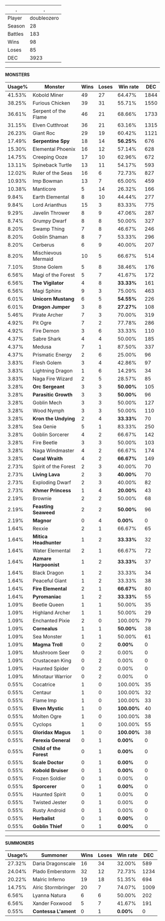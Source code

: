 .|.
|-|-
Player|doubleozero
Season|28
Battles|183
Wins|98
Loses|85
DEC|3923

---
**MONSTERS**

Usage%|Monster|Wins|Loses|Win rate|DEC|
-|-|-|-|-|-|
41.53%|Kobold Miner|49|27|64.47%|1844|
38.25%|Furious Chicken|39|31|55.71%|1550|
36.61%|Serpent of the Flame|46|21|68.66%|1733|
31.15%|Elven Cutthroat|36|21|63.16%|1315|
26.23%|Giant Roc|29|19|60.42%|1121|
17.49%|**Serpentine Spy**|18|14|**56.25%**|676|
15.30%|Elemental Phoenix|16|12|57.14%|628|
14.75%|Creeping Ooze|17|10|62.96%|672|
13.11%|Spineback Turtle|13|11|54.17%|593|
12.02%|Ruler of the Seas|16|6|72.73%|827|
10.93%|Imp Bowman|13|7|65.00%|459|
10.38%|Manticore|5|14|26.32%|166|
9.84%|Earth Elemental|8|10|44.44%|277|
9.84%|Lord Arianthus|15|3|83.33%|775|
9.29%|Javelin Thrower|8|9|47.06%|287|
8.74%|Grumpy Dwarf|8|8|50.00%|327|
8.20%|Swamp Thing|7|8|46.67%|246|
8.20%|Goblin Shaman|8|7|53.33%|296|
8.20%|Cerberus|6|9|40.00%|207|
8.20%|Mischievous Mermaid|10|5|66.67%|514|
7.10%|Stone Golem|5|8|38.46%|176|
6.56%|Magi of the Forest|5|7|41.67%|172|
6.56%|**The Vigilator**|4|8|**33.33%**|161|
6.56%|Magi Sphinx|9|3|75.00%|463|
6.01%|**Unicorn Mustang**|6|5|**54.55%**|226|
6.01%|**Dragon Jumper**|3|8|**27.27%**|108|
5.46%|Pirate Archer|7|3|70.00%|319|
4.92%|Pit Ogre|7|2|77.78%|286|
4.92%|Fire Demon|3|6|33.33%|110|
4.37%|Sabre Shark|4|4|50.00%|185|
4.37%|Medusa|7|1|87.50%|337|
4.37%|Prismatic Energy|2|6|25.00%|96|
3.83%|Flesh Golem|3|4|42.86%|97|
3.83%|Lightning Dragon|1|6|14.29%|34|
3.83%|Naga Fire Wizard|2|5|28.57%|85|
3.28%|**Orc Sergeant**|3|3|**50.00%**|105|
3.28%|**Parasitic Growth**|3|3|**50.00%**|96|
3.28%|Goblin Mech|3|3|50.00%|127|
3.28%|Wood Nymph|3|3|50.00%|110|
3.28%|**Kron the Undying**|2|4|**33.33%**|70|
3.28%|Sea Genie|5|1|83.33%|250|
3.28%|Goblin Sorcerer|4|2|66.67%|142|
3.28%|Fire Beetle|3|3|50.00%|103|
3.28%|Naga Windmaster|4|2|66.67%|174|
3.28%|**Coral Wraith**|4|2|**66.67%**|149|
2.73%|Spirit of the Forest|2|3|40.00%|70|
2.73%|**Living Lava**|2|3|**40.00%**|70|
2.73%|Exploding Dwarf|2|3|40.00%|82|
2.73%|**Khmer Princess**|1|4|**20.00%**|43|
2.19%|Brownie|2|2|50.00%|68|
2.19%|**Feasting Seaweed**|2|2|**50.00%**|96|
2.19%|**Magnor**|0|4|**0.00%**|0|
1.64%|Rexxie|2|1|66.67%|65|
1.64%|**Mitica Headhunter**|1|2|**33.33%**|32|
1.64%|Water Elemental|2|1|66.67%|72|
1.64%|**Azmare Harpoonist**|1|2|**33.33%**|37|
1.64%|Black Dragon|1|2|33.33%|34|
1.64%|Peaceful Giant|1|2|33.33%|38|
1.64%|**Fire Elemental**|2|1|**66.67%**|80|
1.64%|**Pyromaniac**|1|2|**33.33%**|55|
1.09%|Beetle Queen|1|1|50.00%|35|
1.09%|Highland Archer|1|1|50.00%|29|
1.09%|Enchanted Pixie|2|0|100.00%|79|
1.09%|**Cornealus**|1|1|**50.00%**|38|
1.09%|Sea Monster|1|1|50.00%|61|
1.09%|**Magma Troll**|0|2|**0.00%**|0|
1.09%|Mushroom Seer|0|2|0.00%|0|
1.09%|Crustacean King|0|2|0.00%|0|
1.09%|Haunted Spider|0|2|0.00%|0|
1.09%|Minotaur Warrior|0|2|0.00%|0|
0.55%|Cocatrice|1|0|100.00%|35|
0.55%|Centaur|1|0|100.00%|32|
0.55%|Flame Imp|1|0|100.00%|33|
0.55%|**Elven Mystic**|1|0|**100.00%**|40|
0.55%|Molten Ogre|1|0|100.00%|38|
0.55%|Cyclops|1|0|100.00%|55|
0.55%|**Gloridax Magus**|1|0|**100.00%**|38|
0.55%|**Ferexia General**|0|1|**0.00%**|0|
0.55%|**Child of the Forest**|0|1|**0.00%**|0|
0.55%|**Scale Doctor**|0|1|**0.00%**|0|
0.55%|**Kobold Bruiser**|0|1|**0.00%**|0|
0.55%|Frozen Soldier|0|1|0.00%|0|
0.55%|**Sporcerer**|0|1|**0.00%**|0|
0.55%|Haunted Spirit|0|1|0.00%|0|
0.55%|Twisted Jester|0|1|0.00%|0|
0.55%|Rusty Android|0|1|0.00%|0|
0.55%|**Herbalist**|0|1|**0.00%**|0|
0.55%|**Goblin Thief**|0|1|**0.00%**|0|

---
**SUMMONERS**

Usage%|Summoner|Wins|Loses|Win rate|DEC|
-|-|-|-|-|-|
27.32%|Daria Dragonscale|16|34|32.00%|589|
24.04%|Plado Emberstorm|32|12|72.73%|1234|
20.22%|Malric Inferno|19|18|51.35%|694|
14.75%|Alric Stormbringer|20|7|74.07%|1009|
6.56%|Lyanna Natura|6|6|50.00%|202|
6.56%|Xander Foxwood|5|7|41.67%|191|
0.55%|**Contessa L'ament**|0|1|**0.00%**|0|
